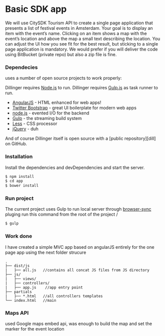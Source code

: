 # Basic SDK app

We will use CitySDK Tourism API to create a single page application that presents a list of festival events in Amsterdam. Your goal is to display an item with the event’s name. Clicking on an item shows a map with the event’s location and above the map a small text describing the location. You can adjust the UI how you see fit for the best result, but sticking to a single page application is mandatory. We would prefer if you will deliver the code using BitBucket (private repo) but also a zip file is fine.

### Dependecies

uses a number of open source projects to work properly:

Dillinger requires [Node.js](https://nodejs.org/)  to run.
Dillinger requires [Gulp.js](http://gulpjs.com/) as task runner to run.

* [AngularJS] - HTML enhanced for web apps!
* [Twitter Bootstrap] - great UI boilerplate for modern web apps
* [node.js] - evented I/O for the backend
* [Gulp] - the streaming build system
* [Less] - CSS processor
* [jQuery] - duh

And of course Dillinger itself is open source with a [public repository][dill]
 on GitHub.

### Installation

Install the dependencies and devDependencies and start the server.

```sh
$ npm install
$ cd app
$ bower install
```

### Run project

The current project uses Gulp to run local server through [browser-sync](https://www.browsersync.io/docs/gulp) pluging
run this command from the root of the project /

```sh
$ gulp
```

### Work done

I have created a simple MVC app based on angularJS entirely for the one page app using the next folder strucure

```
.
├── dist/js
|   ├── all.js   //contains all concat JS files from JS directory
├── js/
|   ├── views/
|   ├── controllers/
|   ├── app.js    //app entry point
├── partials
|   ├── *.html   //all controllers templates
└── index.html   //main

```

### Maps API

used Google maps embed api, was enough to build the map and set the marker for the event location


   [markdown-it]: <https://github.com/markdown-it/markdown-it>
   [node.js]: <http://nodejs.org>
   [Twitter Bootstrap]: <http://twitter.github.com/bootstrap/>
   [jQuery]: <http://jquery.com>
   [AngularJS]: <http://angularjs.org>
   [Gulp]: <http://gulpjs.com>
   [Less]: <http://lesscss.org/>
